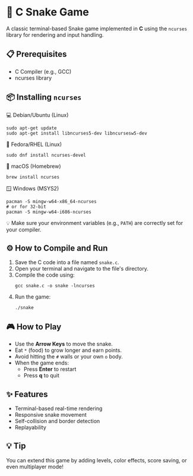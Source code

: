 <!DOCTYPE html>
<html lang="en">
<head>
  <meta charset="UTF-8">
 
</head>
<body>

  <h1>🐍 C Snake Game</h1>
  <p>A classic terminal-based Snake game implemented in <strong>C</strong> using the <code>ncurses</code> library for rendering and input handling.</p>

  <h2>📋 Prerequisites</h2>
  <ul>
    <li>C Compiler (e.g., GCC)</li>
    <li>ncurses library</li>
  </ul>

  <h2>📦 Installing <code>ncurses</code></h2>

  <div class="os">💻 Debian/Ubuntu (Linux)</div>
  <pre><code>sudo apt-get update
sudo apt-get install libncurses5-dev libncursesw5-dev</code></pre>

  <div class="os">🐧 Fedora/RHEL (Linux)</div>
  <pre><code>sudo dnf install ncurses-devel</code></pre>

  <div class="os">🍏 macOS (Homebrew)</div>
  <pre><code>brew install ncurses</code></pre>

  <div class="os">🪟 Windows (MSYS2)</div>
  <pre><code>pacman -S mingw-w64-x86_64-ncurses
# or for 32-bit
pacman -S mingw-w64-i686-ncurses</code></pre>

  <div class="note">
    💡 Make sure your environment variables (e.g., <code>PATH</code>) are correctly set for your compiler.
  </div>

  <h2>⚙️ How to Compile and Run</h2>
  <ol>
    <li>Save the C code into a file named <code>snake.c</code>.</li>
    <li>Open your terminal and navigate to the file's directory.</li>
    <li>Compile the code using:
      <pre><code>gcc snake.c -o snake -lncurses</code></pre>
    </li>
    <li>Run the game:
      <pre><code>./snake</code></pre>
    </li>
  </ol>

  <h2>🎮 How to Play</h2>
  <ul>
    <li>Use the <strong>Arrow Keys</strong> to move the snake.</li>
    <li>Eat <code>*</code> (food) to grow longer and earn points.</li>
    <li>Avoid hitting the <code>#</code> walls or your own <code>o</code> body.</li>
    <li>When the game ends:
      <ul>
        <li>Press <strong>Enter</strong> to restart</li>
        <li>Press <strong>q</strong> to quit</li>
      </ul>
    </li>
  </ul>

  <h2>✨ Features</h2>
  <ul>
    <li>Terminal-based real-time rendering</li>
    <li>Responsive snake movement</li>
    <li>Self-collision and border detection</li>
    <li>Replayability</li>
  </ul>

  <h2>💡 Tip</h2>
  <p>You can extend this game by adding levels, color effects, score saving, or even multiplayer mode!</p>

</body>
</html>

